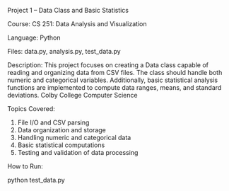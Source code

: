 Project 1 – Data Class and Basic Statistics

Course: CS 251: Data Analysis and Visualization

Language: Python

Files: data.py, analysis.py, test_data.py

Description:
This project focuses on creating a Data class capable of reading and organizing data from CSV files. The class should handle both numeric and categorical variables. Additionally, basic statistical analysis functions are implemented to compute data ranges, means, and standard deviations.​
Colby College Computer Science

Topics Covered:
1. File I/O and CSV parsing
2. Data organization and storage
3. Handling numeric and categorical data
4. Basic statistical computations
5. Testing and validation of data processing​

How to Run:

python test_data.py
